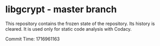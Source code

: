 # libgcrypt - master branch

This repository contains the frozen state of the repository.
Its history is cleared. It is used only for static code
analysis with Codacy.

Commit Time: 1716961163